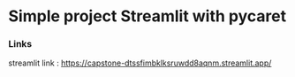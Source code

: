 # Simple project Streamlit with pycaret 

### Links 
streamlit link : https://capstone-dtssfimbklksruwdd8aqnm.streamlit.app/ 
